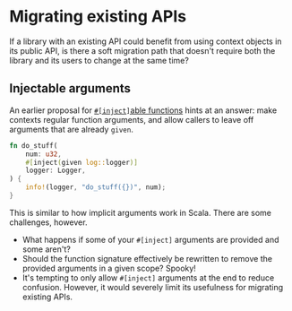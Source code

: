 # Migrating existing APIs

If a library with an existing API could benefit from using context objects in
its public API, is there a soft migration path that doesn't require both the
library and its users to change at the same time?

## Injectable arguments

An earlier proposal for [`#[inject]`able functions][inject] hints at an answer:
make contexts regular function arguments, and allow callers to leave off
arguments that are already `given`.

```rust
fn do_stuff(
    num: u32,
    #[inject(given log::logger)]
    logger: Logger,
) {
    info!(logger, "do_stuff({})", num);
}
```

This is similar to how implicit arguments work in Scala. There are some challenges, however.

* What happens if some of your `#[inject]` arguments are provided and some aren't?
* Should the function signature effectively be rewritten to remove the
  provided arguments in a given scope? Spooky!
* It's tempting to only allow `#[inject]` arguments at the end to reduce
  confusion. However, it would severely limit its usefulness for migrating
  existing APIs.

[inject]: https://internals.rust-lang.org/t/can-we-make-a-rusty-effect-system/11697/14
